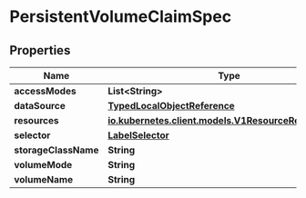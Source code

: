 

# PersistentVolumeClaimSpec

## Properties

Name | Type | Description | Notes
------------ | ------------- | ------------- | -------------
**accessModes** | **List&lt;String&gt;** |  |  [optional]
**dataSource** | [**TypedLocalObjectReference**](TypedLocalObjectReference.md) |  |  [optional]
**resources** | [**io.kubernetes.client.models.V1ResourceRequirements**](io.kubernetes.client.models.V1ResourceRequirements.md) |  |  [optional]
**selector** | [**LabelSelector**](LabelSelector.md) |  |  [optional]
**storageClassName** | **String** |  |  [optional]
**volumeMode** | **String** |  |  [optional]
**volumeName** | **String** |  |  [optional]



